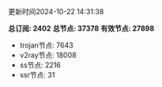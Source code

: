更新时间2024-10-22 14:31:38

**总订阅: 2402**
**总节点: 37378**
**有效节点: 27898**
- trojan节点: 7643
- v2ray节点: 18008
- ss节点: 2216
- ssr节点: 31
